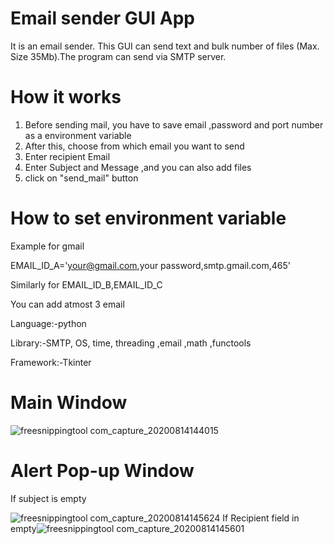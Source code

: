 # Email sender GUI App
It is an email sender. This GUI can send text and bulk number of files (Max. Size 35Mb).The program can send via SMTP server.
# How it works
1. Before sending mail, you have to save email ,password and port number as a environment variable
2. After this, choose from which email you want to send 
3. Enter recipient Email
3. Enter Subject and Message ,and you can also add files
4. click on "send_mail" button
# How to set environment variable
Example for gmail


EMAIL_ID_A='your@gmail.com,your password,smtp.gmail.com,465'

Similarly for EMAIL_ID_B,EMAIL_ID_C

You can add atmost 3 email

Language:-python

Library:-SMTP, OS, time, threading ,email ,math ,functools

Framework:-Tkinter

# Main Window
![freesnippingtool com_capture_20200814144015](https://user-images.githubusercontent.com/58354473/90235281-a96c3100-de3e-11ea-942d-95d8c103cf71.png)
# Alert Pop-up Window
If subject is empty

![freesnippingtool com_capture_20200814145624](https://user-images.githubusercontent.com/58354473/90235356-cb65b380-de3e-11ea-8c6d-7757f883f606.png)
If Recipient field in empty![freesnippingtool com_capture_20200814145601](https://user-images.githubusercontent.com/58354473/90235366-cc96e080-de3e-11ea-91b9-dd4342616e0b.png)

